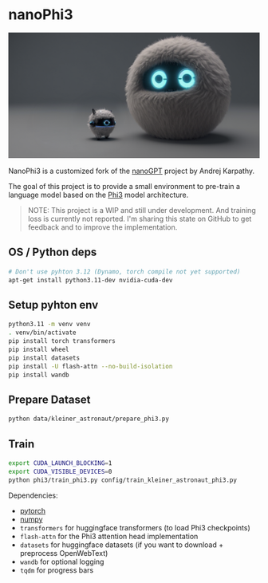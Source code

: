 # nanoPhi3

![nanoPhi3](assets/nanoPhi3.png)


NanoPhi3 is a customized fork of the [nanoGPT](https://github.com/karpathy/nanoGPT) project by Andrej Karpathy.

The goal of this project is to provide a small environment to pre-train a language model based on the [Phi3](https://huggingface.co/docs/transformers/main/model_doc/phi3) model architecture.

> NOTE: This project is a WIP and still under development. And training loss is currently not reported. I'm sharing this state on GitHub to get feedback and to improve the implementation.

## OS / Python deps

```bash
# Don't use pyhton 3.12 (Dynamo, torch compile not yet supported)
apt-get install python3.11-dev nvidia-cuda-dev
```

## Setup pyhton env

```bash
python3.11 -m venv venv
. venv/bin/activate
pip install torch transformers
pip install wheel
pip install datasets
pip install -U flash-attn --no-build-isolation
pip install wandb
```

## Prepare Dataset

```bash
python data/kleiner_astronaut/prepare_phi3.py
```

## Train

```bash
export CUDA_LAUNCH_BLOCKING=1 
export CUDA_VISIBLE_DEVICES=0
python phi3/train_phi3.py config/train_kleiner_astronaut_phi3.py
```

Dependencies:

- [pytorch](https://pytorch.org) 
- [numpy](https://numpy.org/install/) 
-  `transformers` for huggingface transformers (to load Phi3 checkpoints)
-  `flash-attn` for the Phi3 attention head implementation
-  `datasets` for huggingface datasets (if you want to download + preprocess OpenWebText)
-  `wandb` for optional logging
-  `tqdm` for progress bars

